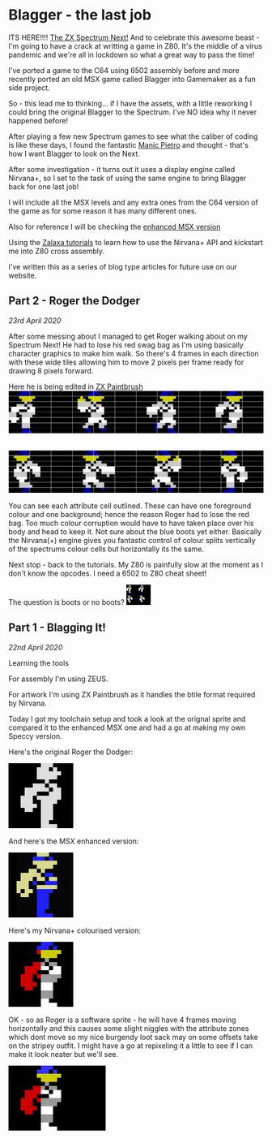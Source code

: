 # Blagger - the last job

ITS HERE!!!! [The ZX Spectrum Next!](https://www.specnext.com/) And to celebrate this awesome beast - I'm going to have a crack at writting a game in Z80. It's the middle of a virus pandemic and we're all in lockdown so what a great way to pass the time!

I've ported a game to the C64 using 6502 assembly before and more recently ported an old MSX game called Blagger into Gamemaker as a fun side project.

So - this lead me to thinking... if I have the assets, with a little reworking I could bring the original Blagger to the Spectrum. I've NO idea why it never happened before!

After playing a few new Spectrum games to see what the caliber of coding is like these days, I found the fantastic [Manic Pietro](https://noentiendo.itch.io/manic-pietro) and thought - that's how I want Blagger to look on the Next.

After some investigation - it turns out it uses a display engine called Nirvana+, so I set to the task of using the same engine to bring Blagger back for one last job!

I will include all the MSX levels and any extra ones from the C64 version of the game as for some reason it has many different ones.

Also for reference I will be checking the [enhanced MSX version](https://sites.google.com/site/msxpage/msx-developed-software/blagger-enhanced-version)

Using the [Zalaxa tutorials](https://seven-fff.com/blog/) to learn how to use the Nirvana+ API and kickstart me into Z80 cross assembly.

I've written this as a series of blog type articles for future use on our website.

## Part 2 - Roger the Dodger
*23rd April 2020*

After some messing about I managed to get Roger walking about on my Spectrum Next! He had to lose his red swag bag as I'm using basically character graphics to make him walk. So there's 4 frames in each direction with these wide tiles allowing him to move 2 pixels per frame ready for drawing 8 pixels forward.

Here he is being edited in [ZX Paintbrush](https://sourcesolutions.itch.io/zx-paintbrush)
![Roger the Dodger](/resources/images/blagger_zxpaintbrush.png)

You can see each attribute cell outlined. These can have one foreground colour and one background; hence the reason Roger had to lose the red bag. Too much colour corruption would have to have taken place over his body and head to keep it. Not sure about the blue boots yet either. Basically the Nirvana(+) engine gives you fantastic control of colour splits vertically of the spectrums colour cells but horizontally its the same.

Next stop - back to the tutorials. My Z80 is painfully slow at the moment as I don't know the opcodes. I need a 6502 to Z80 cheat sheet!

The question is boots or no boots?
![boots or no boots](/resources/images/blagger_sprites_boots_or_no.gif)


## Part 1 - Blagging It!
*22nd April 2020*

Learning the tools

For assembly I'm using ZEUS.

For artwork I'm using ZX Paintbrush as it handles the btile format required by Nirvana.

Today I got my toolchain setup and took a look at the orignal sprite and compared it to the enhanced MSX one and had a go at making my own Speccy version.

Here's the original Roger the Dodger:

![Roger the Dodger](/resources/images/blagger_msx.gif)


And here's the MSX enhanced version:

![Roger the Dodger](/resources/images/blagger_enhanced_msx.gif)

Here's my Nirvana+ colourised version:

![Roger the Dodger](/resources/images/blagger_nirvana.gif)

OK - so as Roger is a software sprite - he will have 4 frames moving horizontally and this causes some slight niggles with the attribute zones which dont move so my nice burgendy loot sack may on some offsets take on the stripey outfit. I might have a go at repixeling it a little to see if I can make it look neater but we'll see.

![Roger the Dodger](/resources/images/blagger_wtile.gif)